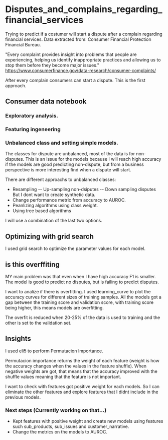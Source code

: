 # Disputes_and_complains_regarding_financial_services
Trying to predict if a costumer will start a dispute after a complain regarding financial services. Data extracted from: Consumer Financial Protection Financial Bureau.

"Every complaint provides insight into problems that people are experiencing, helping us identify inappropriate practices and allowing us to stop them before they become major issues." https://www.consumerfinance.gov/data-research/consumer-complaints/

After every complain consumers can start a dispute. This is the first approach.

## Consumer data notebook
### Exploratory analysis.


### Featuring ingeneering


### Unbalanced class and setting simple models.

The classes for dispute are unbalanced, most of the data is for non-disputes. This is an issue for the models because I will reach high accuracy if the models are good predicting non-dispute, but from a business perspective is more interesting find when a dispute will start.

There are different approachs to unbalanced classes:
- Resampling 
-- Up-sampling non-dsiputes
-- Down sampling disputes
   But I dont want to create synthetic data.
-  Change performance metric from accuracy to AUROC.
-  Peanlizing algorithms using class weight.
-  Using tree based algorithms

I will use a combination of the last two options.

## Optimizing with grid search

I used grid search to optimize the parameter values for each model.

## is this overffiting

MY main problem was that even when I have high accuracy F1 is smaller. The model is good  to predict no disputes, but is failing to predict disputes.

I want to analize if there is overfitting. I used learning_curve to plot the accuracy curves for different sizes of training samples.
All the models got a gap between the training score and validation score, with training score being higher, this means models are overfitting.

The overfit is reduced when 20-25% of the data is used to training and the other is set to the validation set.

## Insights
I used eli5 to perform Permutacion Importance.

Permutacion importance returns the weight of each feature (weight is how the accuracy changes when the values in the feature shuffle).
When negative weights are got, that means that the accuracy improved with the shuffle values meaning that the feature is not important.

I want to check with features got positive weight for each models. So I can eliminate the other features and explore features that I didnt include in the previous models.

### Next steps (Currently working on that...)

- Kept features with positive weight and create new models using features such sub_products, sub_issues and customer_narrative.
- Change the metrics on the models to AUROC.
